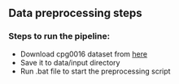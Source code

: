 ## Data preprocessing steps

### Steps to run the pipeline:
- Download cpg0016 dataset from [here](https://cellpainting-gallery.s3.amazonaws.com/cpg0016-jump-assembled/source_all/workspace/profiles/jump-profiling-recipe_2024_a917fa7/COMPOUND/profiles_var_mad_int_featselect_harmony/profiles_var_mad_int.parquet)
- Save it to data/input directory
- Run .bat file to start the preprocessing script